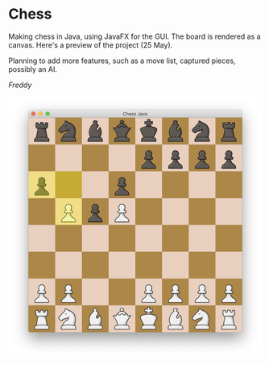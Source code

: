 # Chess

Making chess in Java, using JavaFX for the GUI. The board is rendered as a canvas. Here's a preview of the project (25 May).

Planning to add more features, such as a move list, captured pieces, possibly an AI.

*Freddy*

![Preview](preview.png?raw=true "Preview")